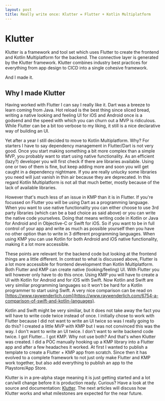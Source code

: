 ```yaml
---  
layout: post  
title: Really write once: Klutter = Flutter + Kotlin Multiplatform
---  
```


# Klutter
Klutter is a framework and tool set which uses Flutter to create the frontend
and Kotlin Multiplatform for the backend. The connective layer is generated
by the Klutter framework. Klutter combines industry best practices
for everything from app design to CICD into a single cohesive framework.

And I made it.

## Why I made Klutter
Having worked with Flutter I can say I really like it. Dart was a breeze to learn coming from Java.
Hot reload is the best thing since sliced bread, writing a native looking and feeling UI for iOS and
Android once is a godsend and the speed with which you can churn out a MVP is ridiculous. While
Flutter can be a bit too verbose to my liking, it still is a nice declarative way of building an UI.

Yet after a year I still decided to move to Kotlin Multiplatform. Why? For starters I have to say
dependency management in Flutter/Dart is not very good. Once you start making something a bit more complex
than a simple MVP, you probably want to start using native functionality. As an efficient
(lazy?) developer you will first check if there are libraries available. Using one or two of them is fine,
but keep adding more and soon you will get caught in a dependency nightmare. If you are really unlucky
some libraries you need will just vanish in thin air because they are deprecated. In this regard
Kotlin Multiplatform is not all that much better, mostly because of the lack of available
libraries.

However that's much less of an issue in KMP than it is in Flutter. If you're focussed on
Flutter you will be using Dart as a programming language. When you want to use native functionality you
can either choose to use 3rd party libraries (which can be a bad choice as said above) or you can write
the native code yourselves. Doing that means writing code in Kotlin or Java for Android and in Objective-C
or Swift for iOS. So if you want to be in full control of your app and write as much as possible yourself
then you have no other option than to write in 3 different programming languages. When using KMP you can
use Kotlin for both Android and iOS native functionality, making it a lot more accessible.

These points are relevant for the backend code but looking at the frontend things are a little different.
In contrast to what is discussed above, Flutter is a lot more accessible for frontend development than
Kotlin Multiplatform. Both Flutter and KMP can create native (looking/feeling) UI. With Flutter
you will however only have to do this once. Using KMP you will have to create a UI with Kotlin for Android
and for iOS with Swift. Now Kotlin and Swift are very similiar programming languages so it won't be hard
for a Kotlin programmer to start using Swift. A very nice comparison can be read on
[https://www.raywenderlich.com](https://www.raywenderlich.com/6754-a-comparison-of-swift-and-kotlin-languages).

Kotlin and Swift might be very similiar, but it does not take away the fact you will have to write code
twice instead of once. I initially chose to work with Flutter because I did not want to write an UI twice
so was I really going to do this? I created a little MVP with KMP but I was not convinced this was the way.
I don't want to write an UI twice. I don't want to write backend code twice. I got Flutter... I got KMP. Why
not use both? And that's when Klutter was created. I did a POC manually hooking up a KMP library into a
Flutter app and after a few headaches it worked. At first I wanted to publish a template to create
a Flutter + KMP app from scratch. Since then it has evolved to a complete framework to not just only
make Flutter and KMP work together, but also add everything to publish an app to the Playstore/App Store.

Klutter is in a pre-alpha stage meaning it is just getting started and a lot can/will change before
it is production ready. Curious? Have a look at the source and documentation:
[Klutter]([https://github.com/buijs-dev/klutter]). The next articles will discuss how Klutter works
and what milestones are expected for the near future.
